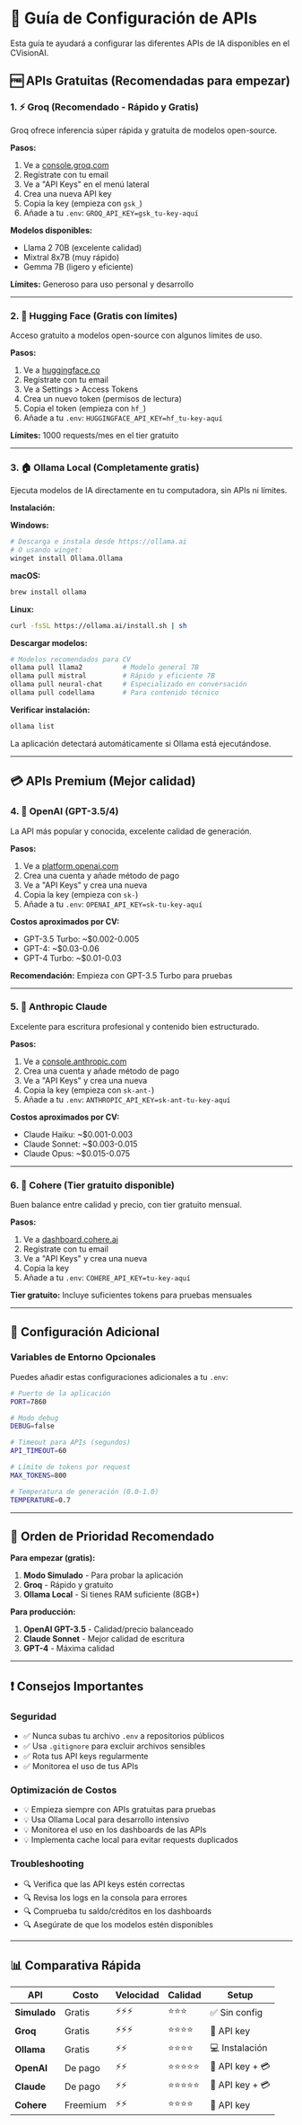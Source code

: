 # 🤖 Guía de Configuración de APIs

Esta guía te ayudará a configurar las diferentes APIs de IA disponibles en el CVisionAI.

## 🆓 APIs Gratuitas (Recomendadas para empezar)

### 1. **⚡ Groq (Recomendado - Rápido y Gratis)**

Groq ofrece inferencia súper rápida y gratuita de modelos open-source.

**Pasos:**
1. Ve a [console.groq.com](https://console.groq.com)
2. Regístrate con tu email
3. Ve a "API Keys" en el menú lateral
4. Crea una nueva API key
5. Copia la key (empieza con `gsk_`)
6. Añade a tu `.env`: `GROQ_API_KEY=gsk_tu-key-aquí`

**Modelos disponibles:**
- Llama 2 70B (excelente calidad)
- Mixtral 8x7B (muy rápido)
- Gemma 7B (ligero y eficiente)

**Límites:** Generoso para uso personal y desarrollo

---

### 2. **🤗 Hugging Face (Gratis con límites)**

Acceso gratuito a modelos open-source con algunos límites de uso.

**Pasos:**
1. Ve a [huggingface.co](https://huggingface.co)
2. Regístrate con tu email
3. Ve a Settings > Access Tokens
4. Crea un nuevo token (permisos de lectura)
5. Copia el token (empieza con `hf_`)
6. Añade a tu `.env`: `HUGGINGFACE_API_KEY=hf_tu-key-aquí`

**Límites:** 1000 requests/mes en el tier gratuito

---

### 3. **🏠 Ollama Local (Completamente gratis)**

Ejecuta modelos de IA directamente en tu computadora, sin APIs ni límites.

**Instalación:**

**Windows:**
```bash
# Descarga e instala desde https://ollama.ai
# O usando winget:
winget install Ollama.Ollama
```

**macOS:**
```bash
brew install ollama
```

**Linux:**
```bash
curl -fsSL https://ollama.ai/install.sh | sh
```

**Descargar modelos:**
```bash
# Modelos recomendados para CV
ollama pull llama2          # Modelo general 7B
ollama pull mistral         # Rápido y eficiente 7B
ollama pull neural-chat     # Especializado en conversación
ollama pull codellama       # Para contenido técnico
```

**Verificar instalación:**
```bash
ollama list
```

La aplicación detectará automáticamente si Ollama está ejecutándose.

---

## 💳 APIs Premium (Mejor calidad)

### 4. **🤖 OpenAI (GPT-3.5/4)**

La API más popular y conocida, excelente calidad de generación.

**Pasos:**
1. Ve a [platform.openai.com](https://platform.openai.com)
2. Crea una cuenta y añade método de pago
3. Ve a "API Keys" y crea una nueva
4. Copia la key (empieza con `sk-`)
5. Añade a tu `.env`: `OPENAI_API_KEY=sk-tu-key-aquí`

**Costos aproximados por CV:**
- GPT-3.5 Turbo: ~$0.002-0.005
- GPT-4: ~$0.03-0.06
- GPT-4 Turbo: ~$0.01-0.03

**Recomendación:** Empieza con GPT-3.5 Turbo para pruebas

---

### 5. **🧠 Anthropic Claude**

Excelente para escritura profesional y contenido bien estructurado.

**Pasos:**
1. Ve a [console.anthropic.com](https://console.anthropic.com)
2. Crea una cuenta y añade método de pago
3. Ve a "API Keys" y crea una nueva
4. Copia la key (empieza con `sk-ant-`)
5. Añade a tu `.env`: `ANTHROPIC_API_KEY=sk-ant-tu-key-aquí`

**Costos aproximados por CV:**
- Claude Haiku: ~$0.001-0.003
- Claude Sonnet: ~$0.003-0.015
- Claude Opus: ~$0.015-0.075

---

### 6. **🚀 Cohere (Tier gratuito disponible)**

Buen balance entre calidad y precio, con tier gratuito mensual.

**Pasos:**
1. Ve a [dashboard.cohere.ai](https://dashboard.cohere.ai)
2. Regístrate con tu email
3. Ve a "API Keys" y crea una nueva
4. Copia la key
5. Añade a tu `.env`: `COHERE_API_KEY=tu-key-aquí`

**Tier gratuito:** Incluye suficientes tokens para pruebas mensuales

---

## 🔧 Configuración Adicional

### Variables de Entorno Opcionales

Puedes añadir estas configuraciones adicionales a tu `.env`:

```bash
# Puerto de la aplicación
PORT=7860

# Modo debug
DEBUG=false

# Timeout para APIs (segundos)
API_TIMEOUT=60

# Límite de tokens por request
MAX_TOKENS=800

# Temperatura de generación (0.0-1.0)
TEMPERATURE=0.7
```

---

## 🚦 Orden de Prioridad Recomendado

**Para empezar (gratis):**
1. **Modo Simulado** - Para probar la aplicación
2. **Groq** - Rápido y gratuito
3. **Ollama Local** - Si tienes RAM suficiente (8GB+)

**Para producción:**
1. **OpenAI GPT-3.5** - Calidad/precio balanceado
2. **Claude Sonnet** - Mejor calidad de escritura
3. **GPT-4** - Máxima calidad

---

## ❗ Consejos Importantes

### Seguridad
- ✅ Nunca subas tu archivo `.env` a repositorios públicos
- ✅ Usa `.gitignore` para excluir archivos sensibles
- ✅ Rota tus API keys regularmente
- ✅ Monitorea el uso de tus APIs

### Optimización de Costos
- 💡 Empieza siempre con APIs gratuitas para pruebas
- 💡 Usa Ollama Local para desarrollo intensivo
- 💡 Monitorea el uso en los dashboards de las APIs
- 💡 Implementa cache local para evitar requests duplicados

### Troubleshooting
- 🔍 Verifica que las API keys estén correctas
- 🔍 Revisa los logs en la consola para errores
- 🔍 Comprueba tu saldo/créditos en los dashboards
- 🔍 Asegúrate de que los modelos estén disponibles

---

## 📊 Comparativa Rápida

| API | Costo | Velocidad | Calidad | Setup |
|-----|-------|-----------|---------|-------|
| **Simulado** | Gratis | ⚡⚡⚡ | ⭐⭐⭐ | ✅ Sin config |
| **Groq** | Gratis | ⚡⚡⚡ | ⭐⭐⭐⭐ | 🔑 API key |
| **Ollama** | Gratis | ⚡⚡ | ⭐⭐⭐⭐ | 💻 Instalación |
| **OpenAI** | De pago | ⚡⚡ | ⭐⭐⭐⭐⭐ | 🔑 API key + 💳 |
| **Claude** | De pago | ⚡⚡ | ⭐⭐⭐⭐⭐ | 🔑 API key + 💳 |
| **Cohere** | Freemium | ⚡⚡ | ⭐⭐⭐⭐ | 🔑 API key |